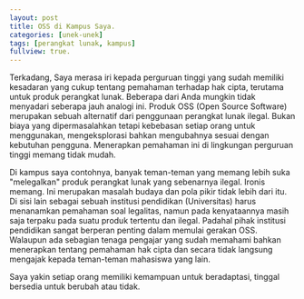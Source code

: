 ```yaml
---
layout: post
title: OSS di Kampus Saya.
categories: [unek-unek]
tags: [perangkat lunak, kampus]
fullview: true.
---
```


Terkadang, Saya merasa iri kepada perguruan tinggi yang sudah memiliki kesadaran yang cukup tentang pemahaman terhadap hak cipta, terutama untuk produk perangkat lunak. Beberapa dari Anda mungkin tidak menyadari seberapa jauh analogi ini. Produk OSS (Open Source Software) merupakan sebuah alternatif dari penggunaan perangkat lunak ilegal. Bukan biaya yang dipermasalahkan tetapi kebebasan setiap orang untuk menggunakan, mengeksplorasi bahkan mengubahnya sesuai dengan kebutuhan pengguna. Menerapkan pemahaman ini di lingkungan perguruan tinggi memang tidak mudah.

Di kampus saya contohnya, banyak teman-teman yang memang lebih suka "melegalkan" produk perangkat lunak yang sebenarnya ilegal. Ironis memang. Ini merupakan masalah budaya dan pola pikir tidak lebih dari itu. Di sisi lain sebagai sebuah institusi pendidikan (Universitas) harus menanamkan pemahaman soal legalitas, namun pada kenyataannya masih saja terpaku pada suatu produk tertentu dan ilegal. Padahal pihak institusi pendidikan sangat berperan penting dalam memulai gerakan OSS. Walaupun ada sebagian tenaga pengajar yang sudah memahami bahkan menerapkan tentang pemahaman hak cipta dan secara tidak langsung mengajak kepada teman-teman mahasiswa yang lain.

Saya yakin setiap orang memiliki kemampuan untuk beradaptasi, tinggal bersedia untuk berubah atau tidak.
